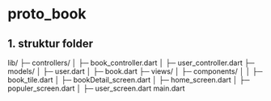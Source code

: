 # proto_book

## 1. struktur folder

lib/
├─ controllers/
│  ├─ book_controller.dart
│  ├─ user_controller.dart
├─ models/
│  ├─ user.dart
│  ├─ book.dart
├─ views/
│  ├─ components/
│  │  ├─ book_tile.dart
│  ├─ bookDetail_screen.dart
│  ├─ home_screen.dart
│  ├─ populer_screen.dart
│  ├─ user_screen.dart
main.dart
